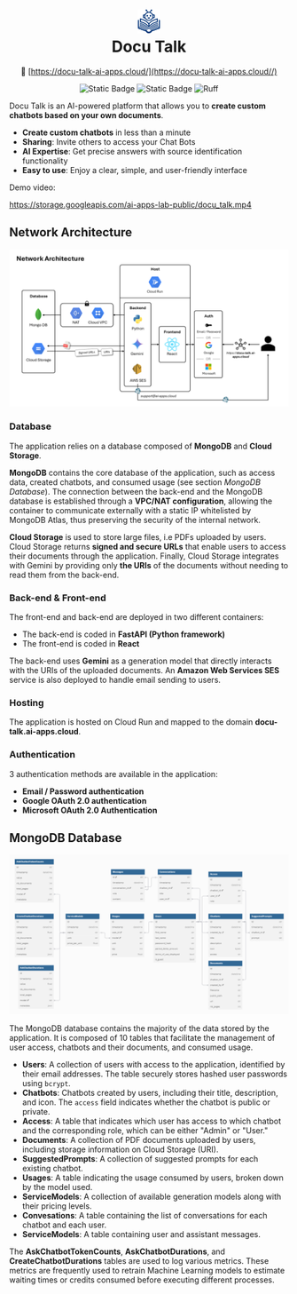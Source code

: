 <div align="center">

<h1 align="center">
  <a href="https://docu-talk-ai-apps.cloud/"><img src="./src/frontend/assets/logo_docu_talk.png" width="40"></a>
  <br>
  <b>Docu Talk</b>
  <br>
</h1>

🔗 [https://docu-talk-ai-apps.cloud/](https://docu-talk-ai-apps.cloud//)

![Static Badge](https://img.shields.io/badge/python-3.12-blue)
![Static Badge](https://img.shields.io/badge/database-MongoDB-green)
![Ruff](https://img.shields.io/endpoint?url=https://raw.githubusercontent.com/astral-sh/ruff/main/assets/badge/v2.json)

</div>

Docu Talk is an AI-powered platform that allows you to **create custom chatbots based on your own documents**. 

- **Create custom chatbots** in less than a minute
- **Sharing**: Invite others to access your Chat Bots
- **AI Expertise**: Get precise answers with source identification functionality
- **Easy to use**: Enjoy a clear, simple, and user-friendly interface

Demo video:

https://storage.googleapis.com/ai-apps-lab-public/docu_talk.mp4

## Network Architecture

![network_architecture](./media/network_architecture.png)

### Database

The application relies on a database composed of **MongoDB** and **Cloud Storage**.

**MongoDB** contains the core database of the application, such as access data, created chatbots, and consumed usage (see section *MongoDB Database*). The connection between the back-end and the MongoDB database is established through a **VPC/NAT configuration**, allowing the container to communicate externally with a static IP whitelisted by MongoDB Atlas, thus preserving the security of the internal network.

**Cloud Storage** is used to store large files, i.e PDFs uploaded by users. Cloud Storage returns **signed and secure URLs** that enable users to access their documents through the application. Finally, Cloud Storage integrates with Gemini by providing only **the URIs** of the documents without needing to read them from the back-end.

### Back-end & Front-end

The front-end and back-end are deployed in two different containers:
- The back-end is coded in **FastAPI (Python framework)**
- The front-end is coded in **React**

The back-end uses **Gemini** as a generation model that directly interacts with the URIs of the uploaded documents. An **Amazon Web Services SES** service is also deployed to handle email sending to users.

### Hosting

The application is hosted on Cloud Run and mapped to the domain **docu-talk.ai-apps.cloud**.

### Authentication

3 authentication methods are available in the application:
* **Email / Password authentication**
* **Google OAuth 2.0 authentication**
* **Microsoft OAuth 2.0 Authentication**

## MongoDB Database

![database_schema](./media/database_schema.png)

The MongoDB database contains the majority of the data stored by the application. It is composed of 10 tables that facilitate the management of user access, chatbots and their documents, and consumed usage.

* **Users**: A collection of users with access to the application, identified by their email addresses. The table securely stores hashed user passwords using `bcrypt`.
* **Chatbots**: Chatbots created by users, including their title, description, and icon. The `access` field indicates whether the chatbot is public or private.
* **Access**: A table that indicates which user has access to which chatbot and the corresponding role, which can be either "Admin" or "User."
* **Documents**: A collection of PDF documents uploaded by users, including storage information on Cloud Storage (URI).
* **SuggestedPrompts**: A collection of suggested prompts for each existing chatbot.
* **Usages**: A table indicating the usage consumed by users, broken down by the model used.
* **ServiceModels**: A collection of available generation models along with their pricing levels.
* **Convesations**: A table containing the list of conversations for each chatbot and each user.
* **ServiceModels**: A table containing user and assistant messages.

The **AskChatbotTokenCounts**, **AskChatbotDurations**, and **CreateChatbotDurations** tables are used to log various metrics. These metrics are frequently used to retrain Machine Learning models to estimate waiting times or credits consumed before executing different processes.
